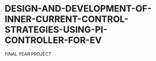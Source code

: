 # DESIGN-AND-DEVELOPMENT-OF-INNER-CURRENT-CONTROL-STRATEGIES-USING-PI-CONTROLLER-FOR-EV
FINAL YEAR PROJECT
